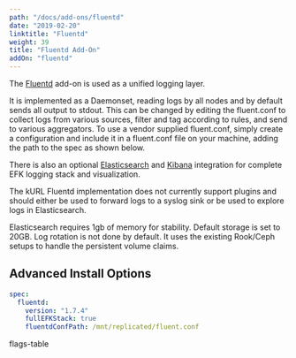 ```yaml
---
path: "/docs/add-ons/fluentd"
date: "2019-02-20"
linktitle: "Fluentd"
weight: 39
title: "Fluentd Add-On"
addOn: "fluentd"
---
```


The [Fluentd](https://www.fluentd.org/) add-on is used as a unified logging layer.

It is implemented as a Daemonset, reading logs by all nodes and by default sends all output to stdout.
This can be changed by editing the fluent.conf to collect logs from various sources, filter and tag according to rules, and send to various aggregators.
To use a vendor supplied fluent.conf, simply create a configuration and include it in a fluent.conf file on your machine, adding the path to the spec as shown below.

There is also an optional [Elasticsearch](https://www.elastic.co/elasticsearch/) and [Kibana](https://www.elastic.co/kibana) integration for complete EFK logging stack and visualization.

The kURL Fluentd implementation does not currently support plugins and should either be used to forward logs to a syslog sink or be used to explore logs in Elasticsearch.

Elasticsearch requires 1gb of memory for stability. Default storage is set to 20GB. Log rotation is not done by default. It uses the existing Rook/Ceph setups to handle the persistent volume claims.

## Advanced Install Options

```yaml
spec:
  fluentd:
    version: "1.7.4"
    fullEFKStack: true
    fluentdConfPath: /mnt/replicated/fluent.conf
```

flags-table
